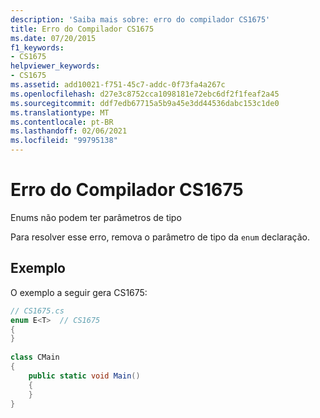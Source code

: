 ```yaml
---
description: 'Saiba mais sobre: erro do compilador CS1675'
title: Erro do Compilador CS1675
ms.date: 07/20/2015
f1_keywords:
- CS1675
helpviewer_keywords:
- CS1675
ms.assetid: add10021-f751-45c7-addc-0f73fa4a267c
ms.openlocfilehash: d27e3c8752cca1098181e72ebc6df2f1feaf2a45
ms.sourcegitcommit: ddf7edb67715a5b9a45e3dd44536dabc153c1de0
ms.translationtype: MT
ms.contentlocale: pt-BR
ms.lasthandoff: 02/06/2021
ms.locfileid: "99795138"
---
```

# <a name="compiler-error-cs1675"></a>Erro do Compilador CS1675

Enums não podem ter parâmetros de tipo  
  
 Para resolver esse erro, remova o parâmetro de tipo da `enum` declaração.  
  
## <a name="example"></a>Exemplo  

 O exemplo a seguir gera CS1675:  
  
```csharp  
// CS1675.cs  
enum E<T>  // CS1675  
{  
}  
  
class CMain  
{  
    public static void Main()  
    {  
    }  
}  
```
